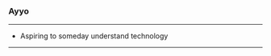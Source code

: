 ### Ayyo
---

* Aspiring to someday understand technology




---


<!--
**WalmartWarchief/WalmartWarchief** is a ✨ _special_ ✨ repository because its `README.md` (this file) appears on your GitHub profile.

Bruh

